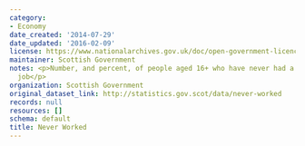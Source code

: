 ```yaml
---
category:
- Economy
date_created: '2014-07-29'
date_updated: '2016-02-09'
license: https://www.nationalarchives.gov.uk/doc/open-government-licence/version/3/
maintainer: Scottish Government
notes: <p>Number, and percent, of people aged 16+ who have never had a paid or unpaid
  job</p>
organization: Scottish Government
original_dataset_link: http://statistics.gov.scot/data/never-worked
records: null
resources: []
schema: default
title: Never Worked
---
```

